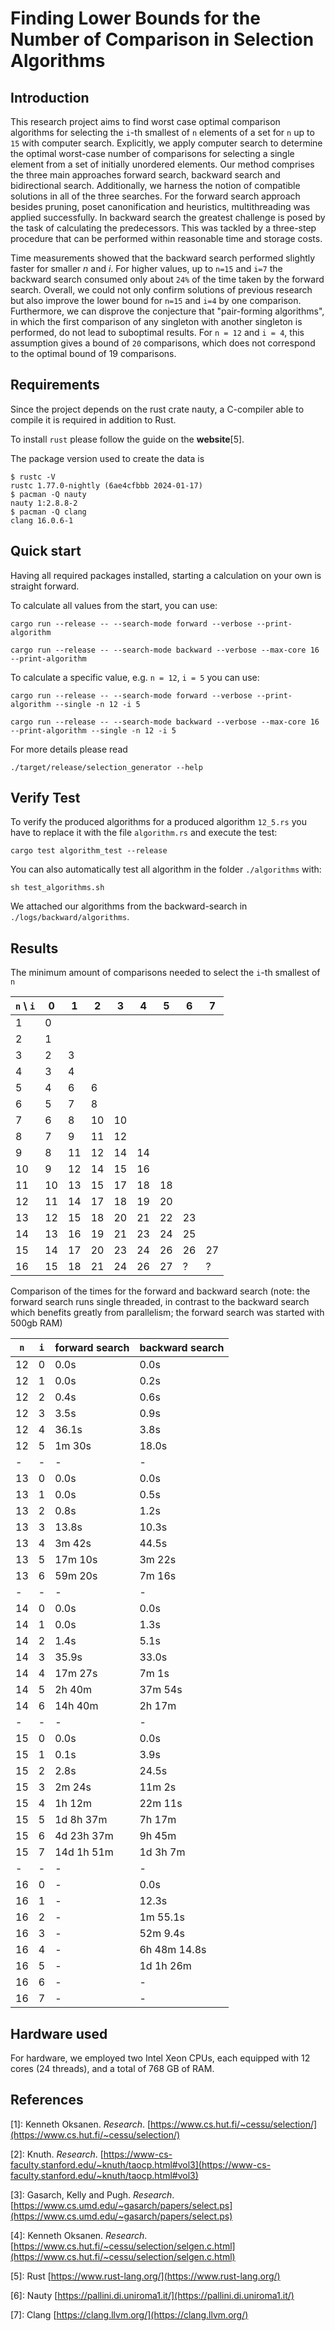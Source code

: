 # Finding Lower Bounds for the Number of Comparison in Selection Algorithms

## Introduction

This research project aims to find worst case optimal comparison algorithms for selecting the `i`-th smallest of `n` elements of a set for `n` up to `15` with computer search.
Explicitly, we apply computer search to determine the optimal worst-case number of comparisons for selecting a single element from a set of initially unordered elements.
Our method comprises the three main approaches forward search, backward search and bidirectional search.
Additionally, we harness the notion of compatible solutions in all of the three searches.
For the forward search approach besides pruning, poset canonification and heuristics, multithreading was applied successfully.
In backward search the greatest challenge is posed by the task of calculating the predecessors.
This was tackled by a three-step procedure that can be performed within reasonable time and storage costs.

Time measurements showed that the backward search performed slightly faster for smaller $n$ and $i$.
For higher values, up to `n=15` and `i=7` the backward search consumed only about `24%` of the time taken by the forward search.
Overall, we could not only confirm solutions of previous research but also improve the lower bound for `n=15` and `i=4` by one comparison.
Furthermore, we can disprove the conjecture that "pair-forming algorithms", in which the first comparison of any singleton with another singleton is performed, do not lead to suboptimal results.
For `n = 12` and `i = 4`, this assumption gives a bound of `20` comparisons, which does not correspond to the optimal bound of 19 comparisons.


## Requirements

Since the project depends on the rust crate nauty, a C-compiler able to compile it is required in addition to Rust. 

To install `rust` please follow the guide on the **website**[5].

The package version used to create the data is

```shell
$ rustc -V
rustc 1.77.0-nightly (6ae4cfbbb 2024-01-17)
$ pacman -Q nauty
nauty 1:2.8.8-2
$ pacman -Q clang
clang 16.0.6-1
```


## Quick start

Having all required packages installed, starting a calculation on your own is straight forward.

To calculate all values from the start, you can use:

```shell
cargo run --release -- --search-mode forward --verbose --print-algorithm

cargo run --release -- --search-mode backward --verbose --max-core 16 --print-algorithm
```

To calculate a specific value, e.g. `n = 12`, `i = 5` you can use:

```shell
cargo run --release -- --search-mode forward --verbose --print-algorithm --single -n 12 -i 5

cargo run --release -- --search-mode backward --verbose --max-core 16 --print-algorithm --single -n 12 -i 5
```

For more details please read

```shell
./target/release/selection_generator --help
```

## Verify Test

To verify the produced algorithms for a produced algorithm `12_5.rs` you have to replace it with the file `algorithm.rs` and execute the test:

```shell
cargo test algorithm_test --release
```

You can also automatically test all algorithm in the folder `./algorithms` with:

```shell
sh test_algorithms.sh
```

We attached our algorithms from the backward-search in `./logs/backward/algorithms`.


## Results

The minimum amount of comparisons needed to select the `i`-th smallest of `n`

| `n` \ `i` | 0  | 1  | 2  | 3  | 4  | 5  | 6  | 7  |
| -         | -  | -  | -  | -  | -  | -  | -  | -  |
| 1         | 0  |    |    |    |    |    |    |    |
| 2         | 1  |    |    |    |    |    |    |    |
| 3         | 2  | 3  |    |    |    |    |    |    |
| 4         | 3  | 4  |    |    |    |    |    |    |
| 5         | 4  | 6  | 6  |    |    |    |    |    |
| 6         | 5  | 7  | 8  |    |    |    |    |    |
| 7         | 6  | 8  | 10 | 10 |    |    |    |    |
| 8         | 7  | 9  | 11 | 12 |    |    |    |    |
| 9         | 8  | 11 | 12 | 14 | 14 |    |    |    |
| 10        | 9  | 12 | 14 | 15 | 16 |    |    |    |
| 11        | 10 | 13 | 15 | 17 | 18 | 18 |    |    |
| 12        | 11 | 14 | 17 | 18 | 19 | 20 |    |    |
| 13        | 12 | 15 | 18 | 20 | 21 | 22 | 23 |    |
| 14        | 13 | 16 | 19 | 21 | 23 | 24 | 25 |    |
| 15        | 14 | 17 | 20 | 23 | 24 | 26 | 26 | 27 |
| 16        | 15 | 18 | 21 | 24 | 26 | 27 |  ? |  ? |

Comparison of the times for the forward and backward search (note: the forward search runs single threaded, in contrast to the backward search which benefits greatly from parallelism; the forward search was started with 500gb RAM)

| `n` | `i` | forward search | backward search |
| -   | -   | -              | -               |
| 12  | 0   | 0.0s           | 0.0s            |
| 12  | 1   | 0.0s           | 0.2s            |
| 12  | 2   | 0.4s           | 0.6s            |
| 12  | 3   | 3.5s           | 0.9s            |
| 12  | 4   | 36.1s          | 3.8s            |
| 12  | 5   | 1m 30s         | 18.0s           |
| -   | -   | -              | -               |
| 13  | 0   | 0.0s           | 0.0s            |
| 13  | 1   | 0.0s           | 0.5s            |
| 13  | 2   | 0.8s           | 1.2s            |
| 13  | 3   | 13.8s          | 10.3s           |
| 13  | 4   | 3m 42s         | 44.5s           |
| 13  | 5   | 17m 10s        | 3m 22s          |
| 13  | 6   | 59m 20s        | 7m 16s          |
| -   | -   | -              | -               |
| 14  | 0   | 0.0s           | 0.0s            |
| 14  | 1   | 0.0s           | 1.3s            |
| 14  | 2   | 1.4s           | 5.1s            |
| 14  | 3   | 35.9s          | 33.0s           |
| 14  | 4   | 17m 27s        | 7m 1s           |
| 14  | 5   | 2h 40m         | 37m 54s         |
| 14  | 6   | 14h 40m        | 2h 17m          |
| -   | -   | -              | -               |
| 15  | 0   | 0.0s           | 0.0s            |
| 15  | 1   | 0.1s           | 3.9s            |
| 15  | 2   | 2.8s           | 24.5s           |
| 15  | 3   | 2m 24s         | 11m 2s          |
| 15  | 4   | 1h 12m         | 22m 11s         |
| 15  | 5   | 1d 8h 37m      | 7h 17m          |
| 15  | 6   | 4d 23h 37m     | 9h 45m          |
| 15  | 7   | 14d 1h 51m     | 1d 3h 7m        |
| -   | -   | -              | -               |
| 16  | 0   | -              | 0.0s            |
| 16  | 1   | -              | 12.3s           |
| 16  | 2   | -              | 1m 55.1s        |
| 16  | 3   | -              | 52m 9.4s        |
| 16  | 4   | -              | 6h 48m 14.8s    |
| 16  | 5   | -              | 1d 1h 26m       |
| 16  | 6   | -              | -               |
| 16  | 7   | -              | -               |


## Hardware used

For hardware, we employed two Intel Xeon CPUs, each equipped with 12 cores (24 threads), and a total of 768 GB of RAM.


## References

[1]: Kenneth Oksanen. _Research_. [https://www.cs.hut.fi/~cessu/selection/](https://www.cs.hut.fi/~cessu/selection/)

[2]: Knuth. _Research_. [https://www-cs-faculty.stanford.edu/~knuth/taocp.html#vol3](https://www-cs-faculty.stanford.edu/~knuth/taocp.html#vol3)

[3]: Gasarch, Kelly and Pugh. _Research_. [https://www.cs.umd.edu/~gasarch/papers/select.ps](https://www.cs.umd.edu/~gasarch/papers/select.ps)

[4]: Kenneth Oksanen. _Research_. [https://www.cs.hut.fi/~cessu/selection/selgen.c.html](https://www.cs.hut.fi/~cessu/selection/selgen.c.html)

[5]: Rust [https://www.rust-lang.org/](https://www.rust-lang.org/)

[6]: Nauty [https://pallini.di.uniroma1.it/](https://pallini.di.uniroma1.it/)

[7]: Clang [https://clang.llvm.org/](https://clang.llvm.org/)
